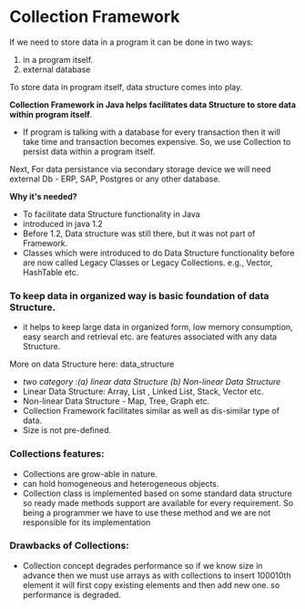 # Collection Framework

If we need to store data in a program it can be done in two ways: 
1. in a program itself.
2. external database

To store data in program itself, data structure comes into play.  

**Collection Framework in Java helps facilitates data Structure to store data within program itself**.  
 
- If program is talking with a database for every transaction then it will take time and transaction becomes expensive. So, we use Collection to persist data within a program itself.
 

Next, For data persistance via secondary storage device we will need external Db - ERP, SAP, Postgres or any
other database. 

**Why it's needed?** 

- To facilitate data Structure functionality in Java
- introduced in java 1.2 
- Before 1.2, Data structure was still there, but it was not part of Framework. 
- Classes which were introduced to do Data Structure functionality before are now called Legacy Classes or Legacy Collections. e.g., Vector, HashTable
  etc.
  


### To keep data in organized way is basic foundation of data Structure.
  
- it helps to keep large data in organized form, low memory consumption, easy
  search and retrieval etc. are features associated with any data Structure.

More on data Structure here: data_structure

- _two category :(a) linear data Structure (b) Non-linear Data Structure_
- Linear Data Structure: Array, List , Linked List, Stack, Vector etc.
- Non-linear Data Structure - Map, Tree, Graph etc. 
- Collection Framework facilitates similar as well as dis-similar type of data. 
- Size is not pre-defined. 


### Collections features:

- Collections are grow-able in nature.
- can hold homogeneous and heterogeneous objects.
- Collection class is implemented based on some standard data structure so ready made methods support are available for every requirement. So being a programmer we have to use these method and we are not responsible for its implementation
 
 
### Drawbacks of Collections:

  
- Collection concept degrades performance so if we know size in advance then we must use arrays as with collections to insert 100010th element it will   first copy existing elements and then add new one. so performance is degraded.

  
 






